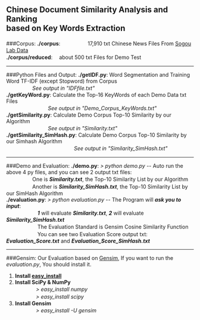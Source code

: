 ## Chinese Document Similarity Analysis and Ranking <br> based on Key Words Extraction

###Corpus:
**./corpus**: 　　　　　17,910 txt Chinese News Files From [Sogou Lab Data](http://www.sogou.com/labs/dl/c.html) <br>
**./corpus/reduced**: 　about 500 txt Files for Demo Test <br>

<hr>

###Python Files and Output:
**./getIDF.py**: Word Segmentation and Training Word TF-IDF (except Stopword) from Corpus <br>
　　　　　*See output in "IDFfile.txt"* <br>
**./getKeyWord.py**: Calculate the Top-16 KeyWords of each Demo Data txt Files <br>
　　　　　　　　*See output in "Demo_Corpus_KeyWords.txt"* <br>
**./getSimilarity.py**: Calculate Demo Corpus Top-10 Similarity by our Algorithm <br>
　　　　　　　　*See output in "Similarity.txt"* <br>
**./getSimilarity_SimHash.py**: Calculate Demo Corpus Top-10 Similarity by our Simhash Algorithm <br>
　　　　　　　　　　　　　*See output in "Similarity_SimHash.txt"* <br>

<hr>

###Demo and Evaluation:
**./demo.py**: *> python demo.py* -- Auto run the above 4 py files, and you can see 2 output txt files: <br>
　　　　　One is ***Similarity.txt***, the Top-10 Similarity List by our Algorithm <br>
　　　　　Another is ***Similarity_SimHash.txt***, the Top-10 Similarity List by our SimHash Algorithm <br>
**./evaluation.py**: *> python evaluation.py* -- The Program will ***ask you to input***:  <br>
　　　　　　***1*** will evaluate ***Similarity.txt***, ***2*** will evaluate ***Similarity_SimHash.txt*** <br>
　　　　　　The Evaluation Standard is Gensim Cosine Similarity Function <br>
　　　　　　You can see two Evaluation Score output txt:  ***Evaluation_Score.txt*** and ***Evaluation_Score_SimHash.txt*** <br>

<hr>

###Gensim:
Our Evaluation based on [Gensim](https://radimrehurek.com/gensim/), If you want to run the *evaluation.py*, You should install it. <br>
1. **Install [easy_install](https://pypi.python.org/pypi/setuptools#installation-instructions)** <br>
2. **Install SciPy & NumPy** <br>
　　　　*> easy_install numpy* <br>
　　　　*> easy_install scipy* <br>
3. **Install Gensim** <br>
　　　　*> easy_install -U gensim* <br>
